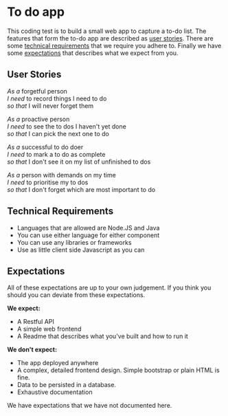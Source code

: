 # To do app

This coding test is to build a small web app to capture a to-do list. The 
features that form the to-do app are described as [user stories]. There are 
some [technical requirements] that we require you adhere to. Finally we have 
some [expectations] that describes what we expect from you.


## User Stories

*As a* forgetful person  
*I need* to record things I need to do  
*so that* I will never forget them

*As a* proactive person  
*I need* to see the to dos I haven't yet done  
*so that* I can pick the next one to do

*As a* successful to do doer  
*I need* to mark a to do as complete  
*so that* I don't see it on my list of unfinished to dos

*As a* person with demands on my time  
*I need* to prioritise my to dos  
*so that* I don't forget which are most important to do


## Technical Requirements

- Languages that are allowed are Node.JS and Java
- You can use either language for either component
- You can use any libraries or frameworks
- Use as little client side Javascript as you can


## Expectations

All of these expectations are up to your own judgement. If you think you should
you can deviate from these expectations.

**We expect:**
- A Restful API
- A simple web frontend
- A Readme that describes what you've built and how to run it

**We don't expect:**
- The app deployed anywhere
- A complex, detailed frontend design. Simple bootstrap or plain HTML is fine.
- Data to be persisted in a database.
- Exhaustive documentation

We have expectations that we have not documented here.

[user stories]: #user-stories
[technical requirements]: #technical-requirements
[expectations]: #expectations
